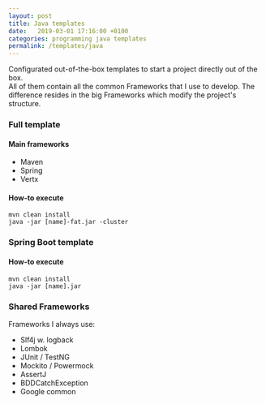 ```yaml
---
layout: post
title: Java templates
date:   2019-03-01 17:16:00 +0100
categories: programming java templates
permalink: /templates/java
---
```


Configurated out-of-the-box templates to start a project directly out of the box.  
All of them contain all the common Frameworks that I use to develop. The difference resides in the big Frameworks which modify the project's structure.  

### Full template
#### Main frameworks
* Maven
* Spring
* Vertx

#### How-to execute
```  
mvn clean install  
java -jar [name]-fat.jar -cluster
```  
<!--more-->
### Spring Boot template
#### How-to execute
```  
mvn clean install
java -jar [name].jar  
```

### Shared Frameworks  
Frameworks I always use:
* Slf4j w. logback  
* Lombok  
* JUnit / TestNG
* Mockito / Powermock
* AssertJ
* BDDCatchException
* Google common
